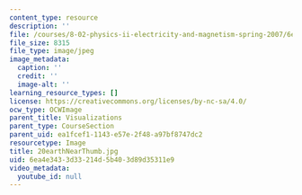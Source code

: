```yaml
---
content_type: resource
description: ''
file: /courses/8-02-physics-ii-electricity-and-magnetism-spring-2007/6ea4e3433d33214d5b403d89d35311e9_20earthNearThumb.jpg
file_size: 8315
file_type: image/jpeg
image_metadata:
  caption: ''
  credit: ''
  image-alt: ''
learning_resource_types: []
license: https://creativecommons.org/licenses/by-nc-sa/4.0/
ocw_type: OCWImage
parent_title: Visualizations
parent_type: CourseSection
parent_uid: ea1fcef1-1143-e57e-2f48-a97bf8747dc2
resourcetype: Image
title: 20earthNearThumb.jpg
uid: 6ea4e343-3d33-214d-5b40-3d89d35311e9
video_metadata:
  youtube_id: null
---
```

